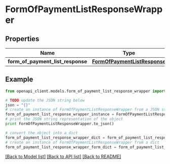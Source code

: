 # FormOfPaymentListResponseWrapper


## Properties
Name | Type | Description | Notes
------------ | ------------- | ------------- | -------------
**form_of_payment_list_response** | [**FormOfPaymentListResponse**](FormOfPaymentListResponse.md) |  | [optional] 

## Example

```python
from openapi_client.models.form_of_payment_list_response_wrapper import FormOfPaymentListResponseWrapper

# TODO update the JSON string below
json = "{}"
# create an instance of FormOfPaymentListResponseWrapper from a JSON string
form_of_payment_list_response_wrapper_instance = FormOfPaymentListResponseWrapper.from_json(json)
# print the JSON string representation of the object
print FormOfPaymentListResponseWrapper.to_json()

# convert the object into a dict
form_of_payment_list_response_wrapper_dict = form_of_payment_list_response_wrapper_instance.to_dict()
# create an instance of FormOfPaymentListResponseWrapper from a dict
form_of_payment_list_response_wrapper_form_dict = form_of_payment_list_response_wrapper.from_dict(form_of_payment_list_response_wrapper_dict)
```
[[Back to Model list]](../README.md#documentation-for-models) [[Back to API list]](../README.md#documentation-for-api-endpoints) [[Back to README]](../README.md)


